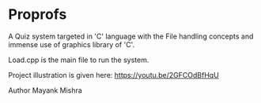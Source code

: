 # Proprofs
 
 A Quiz system targeted in 'C' language with the File handling concepts and immense use of graphics library of 'C'.
 
 Load.cpp is the main file to run the system.
 
 Project illustration is given here: https://youtu.be/2GFCOdBfHqU
 
 Author 
 Mayank Mishra
